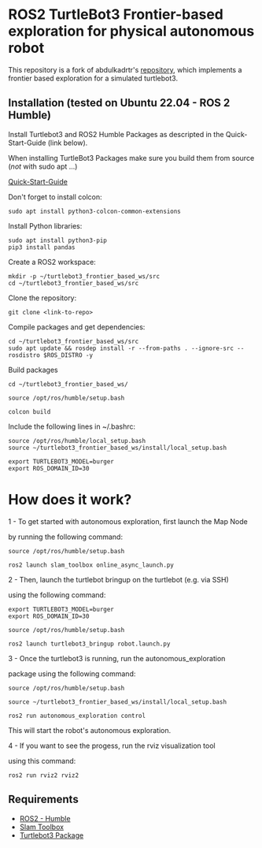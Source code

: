 # ROS2 TurtleBot3 Frontier-based exploration for physical autonomous robot
This repository is a fork of abdulkadrtr's [repository](https://github.com/nadja4/turtlebot3-ros2-autonomous-frontier-based-exploration), which implements a frontier based exploration for a simulated turtlebot3.

## Installation (tested on Ubuntu 22.04 - ROS 2 Humble)

Install Turtlebot3 and ROS2 Humble Packages as descripted in the Quick-Start-Guide (link below). 

When installing TurtleBot3 Packages make sure you build them from source (*not* with sudo apt ...)

[Quick-Start-Guide](https://emanual.robotis.com/docs/en/platform/turtlebot3/quick-start/)

Don't forget to install colcon:
```
sudo apt install python3-colcon-common-extensions
```
Install Python libraries:
```
sudo apt install python3-pip
pip3 install pandas
```
Create a ROS2 workspace:
```
mkdir -p ~/turtlebot3_frontier_based_ws/src
cd ~/turtlebot3_frontier_based_ws/src
```
Clone the repository:
```
git clone <link-to-repo>
```
Compile packages and get dependencies:
```
cd ~/turtlebot3_frontier_based_ws/src
sudo apt update && rosdep install -r --from-paths . --ignore-src --rosdistro $ROS_DISTRO -y
```
Build packages
```
cd ~/turtlebot3_frontier_based_ws/

source /opt/ros/humble/setup.bash

colcon build
```
Include the following lines in ~/.bashrc:
```
source /opt/ros/humble/local_setup.bash
source ~/turtlebot3_frontier_based_ws/install/local_setup.bash

export TURTLEBOT3_MODEL=burger
export ROS_DOMAIN_ID=30
```

# How does it work?

1 - To get started with autonomous exploration, first launch the Map Node 

by running the following command:

```
source /opt/ros/humble/setup.bash

ros2 launch slam_toolbox online_async_launch.py
```

2 - Then, launch the turtlebot bringup on the turtlebot (e.g. via SSH)

using the following command:

```
export TURTLEBOT3_MODEL=burger
export ROS_DOMAIN_ID=30

source /opt/ros/humble/setup.bash

ros2 launch turtlebot3_bringup robot.launch.py
```

3 - Once the turtlebot3 is running, run the autonomous_exploration 

package using the following command:

```
source /opt/ros/humble/setup.bash

source ~/turtlebot3_frontier_based_ws/install/local_setup.bash

ros2 run autonomous_exploration control
```
This will start the robot's autonomous exploration.

4 - If you want to see the progess, run the rviz visualization tool

using this command: 
```
ros2 run rviz2 rviz2 
```

## Requirements

- [ROS2 - Humble](https://docs.ros.org/en/humble/Installation.html)
- [Slam Toolbox](https://github.com/SteveMacenski/slam_toolbox/blob/ros2/launch/online_async_launch.py)
- [Turtlebot3 Package](https://emanual.robotis.com/docs/en/platform/turtlebot3/quick-start/)
